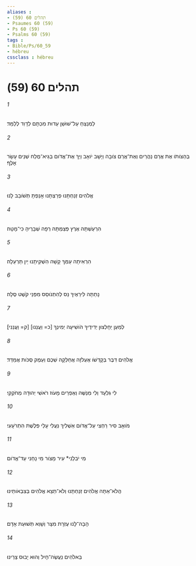 ```yaml
---
aliases : 
- תהלים 60 (59)
- Psaumes 60 (59)
- Ps 60 (59)
- Psalms 60 (59)
tags : 
- Bible/Ps/60_59
- hébreu
cssclass : hébreu
---
```


# תהלים 60 (59)

###### 1
לַמְנַצֵּחַ עַל־שׁוּשַׁן עֵדוּת מִכְתָּם לְדָוִד לְלַמֵּד׃
###### 2
בְּהַצֹּותֹו אֶת אֲרַם נַהֲרַיִם וְאֶת־אֲרַם צֹובָה וַיָּשָׁב יֹואָב וַיַּךְ אֶת־אֱדֹום בְּגֵיא־מֶלַח שְׁנֵים עָשָׂר אָלֶף׃
###### 3
אֱלֹהִים זְנַחְתָּנוּ פְרַצְתָּנוּ אָנַפְתָּ תְּשֹׁובֵב לָנוּ׃
###### 4
הִרְעַשְׁתָּה אֶרֶץ פְּצַמְתָּהּ רְפָה שְׁבָרֶיהָ כִי־מָטָה׃
###### 5
הִרְאִיתָה עַמְּךָ קָשָׁה הִשְׁקִיתָנוּ יַיִן תַּרְעֵלָה׃
###### 6
נָתַתָּה לִּירֵאֶיךָ נֵּס לְהִתְנֹוסֵס מִפְּנֵי קֹשֶׁט סֶלָה׃
###### 7
לְמַעַן יֵחָלְצוּן יְדִידֶיךָ הֹושִׁיעָה יְמִינְךָ [כ= וַעֲנֵנוּ] [ק= וַעֲנֵנִי]׃
###### 8
אֱלֹהִים דִּבֶּר בְּקָדְשֹׁו אֶעְלֹזָה אֲחַלְּקָה שְׁכֶם וְעֵמֶק סֻכֹּות אֲמַדֵּד׃
###### 9
לִי גִלְעָד וְלִי מְנַשֶּׁה וְאֶפְרַיִם מָעֹוז רֹאשִׁי יְהוּדָה מְחֹקְקִי׃
###### 10
מֹואָב סִיר רַחְצִי עַל־אֱדֹום אַשְׁלִיךְ נַעֲלִי עָלַי פְּלֶשֶׁת הִתְרֹעָעִי׃
###### 11
מִי יֹבִלֵנִי* עִיר מָצֹור מִי נָחַנִי עַד־אֱדֹום׃
###### 12
הֲלֹא־אַתָּה אֱלֹהִים זְנַחְתָּנוּ וְלֹא־תֵצֵא אֱלֹהִים בְּצִבְאֹותֵינוּ׃
###### 13
הָבָה־לָּנוּ עֶזְרָת מִצָּר וְשָׁוְא תְּשׁוּעַת אָדָם׃
###### 14
בֵּאלֹהִים נַעֲשֶׂה־חָיִל וְהוּא יָבוּס צָרֵינוּ׃

